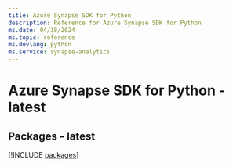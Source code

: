 ```yaml
---
title: Azure Synapse SDK for Python
description: Reference for Azure Synapse SDK for Python
ms.date: 04/18/2024
ms.topic: reference
ms.devlang: python
ms.service: synapse-analytics
---
```

# Azure Synapse SDK for Python - latest
## Packages - latest
[!INCLUDE [packages](synapse-index.md)]